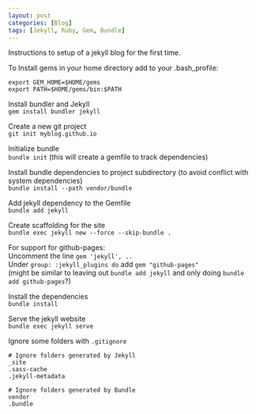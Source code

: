 ```yaml
---
layout: post
categories: [Blog]
tags: [Jekyll, Ruby, Gem, Bundle]
---
```

Instructions to setup of a jekyll blog for the first time.


To Install gems in your home directory add to your .bash_profile:  
```
export GEM_HOME=$HOME/gems
export PATH=$HOME/gems/bin:$PATH
```

Install bundler and Jekyll  
`gem install bundler jekyll`

Create a new git project  
`git init myblog.github.io`

Initialize bundle  
`bundle init` (this will create a gemfile to track dependencies)  

Install bundle dependencies to project subdirectory (to avoid conflict with system dependencies)  
`bundle install --path vendor/bundle`  

Add jekyll dependency to the Gemfile  
`bundle add jekyll`  

Create scaffolding for the site  
`bundle exec jekyll new --force --skip-bundle .`  

For support for github-pages:  
Uncomment the line `gem 'jekyll', ..`  
Under `group: :jekyll_plugins do` add `gem "github-pages"`  
(might be similar to leaving out `bundle add jekyll` and only doing `bundle add github-pages`?)  

Install the dependencies  
`bundle install`  

Serve the jekyll website  
`bundle exec jekyll serve`  

Ignore some folders with `.gitignore`  
```
# Ignore folders generated by Jekyll
_site
.sass-cache
.jekyll-metadata

# Ignore folders generated by Bundle
vendor
.bundle
```
